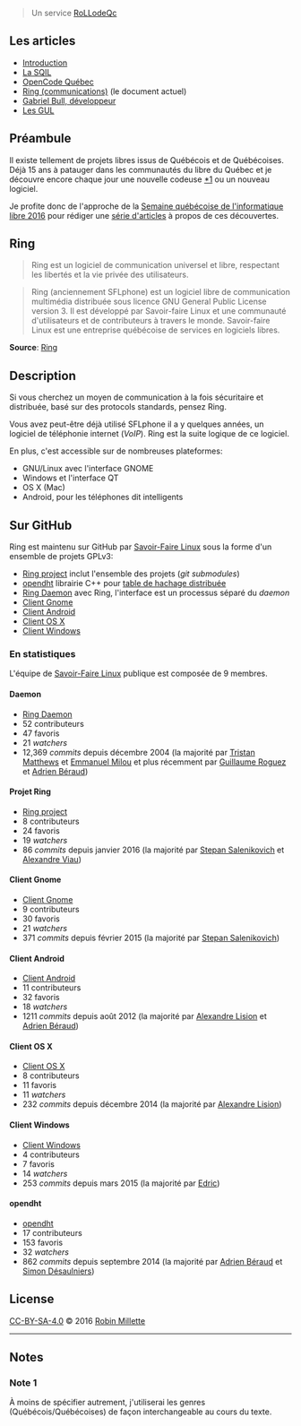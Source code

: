> Un service [RoLLodeQc][]

## Les articles

* [Introduction][snapshot-rollodeqc-1]
* [La SQIL][snapshot-rollodeqc-2]
* [OpenCode Québec][snapshot-rollodeqc-3]
* [Ring (communications)][snapshot-rollodeqc-4] (le document actuel)
* [Gabriel Bull, développeur][snapshot-rollodeqc-5]
* [Les GUL][snapshot-rollodeqc-6]

## Préambule
Il existe tellement de projets libres issus de Québécois et de Québécoises.
Déjà 15 ans à patauger dans les communautés du libre du Québec et
je découvre encore chaque jour une nouvelle codeuse [*1][] ou un nouveau logiciel.

Je profite donc de l'approche de la
[Semaine québécoise de l'informatique libre 2016][SQIL] pour rédiger
une [série d'articles](.) à propos de ces découvertes.

## Ring
> Ring est un logiciel de communication universel et libre,
> respectant les libertés et la vie privée des utilisateurs.

> Ring (anciennement SFLphone) est un logiciel libre
> de communication multimédia distribuée sous licence
> GNU General Public License version 3.
> Il est développé par Savoir-faire Linux et une
> communauté d'utilisateurs et de contributeurs à travers le monde.
> Savoir-faire Linux est une entreprise québécoise de services en logiciels libres.

**Source**: [Ring][ring.cx]

## Description
Si vous cherchez un moyen de communication à la fois sécuritaire
et distribuée, basé sur des protocols standards, pensez Ring.

Vous avez peut-être déjà utilisé SFLphone il a y quelques années,
un logiciel de téléphonie internet (*VoIP*). Ring est la suite logique
de ce logiciel.

En plus, c'est accessible sur de nombreuses plateformes:

* GNU/Linux avec l'interface GNOME
* Windows et l'interface QT
* OS X (Mac)
* Android, pour les téléphones dit intelligents

## Sur GitHub
Ring est maintenu sur GitHub par [Savoir-Faire Linux][sfl] sous la forme
d'un ensemble de projets GPLv3:

* [Ring project][sfl:ring-project] inclut l'ensemble des projets (*git submodules*)
* [opendht][sfl:opendht] librairie C++ pour [table de hachage distribuée][wpfr:Table de hachage distribuée]
* [Ring Daemon][sfl:ring-daemon] avec Ring, l'interface est un processus séparé du *daemon*
* [Client Gnome][sfl:ring-client-gnome]
* [Client Android][sfl:ring-client-android]
* [Client OS X][sfl:ring-client-macosx]
* [Client Windows][sfl:ring-client-windows]

### En statistiques
L'équipe de [Savoir-Faire Linux][sfl] publique est composée de 9 membres.

#### Daemon
* [Ring Daemon][sfl:ring-daemon]
* 52 contributeurs
* 47 favoris
* 21 *watchers*
* 12,369 *commits* depuis décembre 2004 (la majorité par [
Tristan Matthews][gh:tmatth] et [Emmanuel Milou][gh:manumilou] et plus récemment par [Guillaume Roguez][gh:yomgui1] et [Adrien Béraud][gh:aberaud])

#### Projet Ring
* [Ring project][sfl:ring-project]
* 8 contributeurs
* 24 favoris
* 19 *watchers*
* 86 *commits* depuis janvier 2016 (la majorité par [Stepan Salenikovich][gh:ssalenik] et [Alexandre Viau][gh:aviau])

#### Client Gnome
* [Client Gnome][sfl:ring-client-gnome]
* 9 contributeurs
* 30 favoris
* 21 *watchers*
* 371 *commits* depuis février 2015 (la majorité par [Stepan Salenikovich][gh:ssalenik])

#### Client Android
* [Client Android][sfl:ring-client-android]
* 11 contributeurs
* 32 favoris
* 18 *watchers*
* 1211 *commits* depuis août 2012 (la majorité par [Alexandre Lision][gh:PipoloyJo] et [Adrien Béraud][gh:aberaud])

#### Client OS X
* [Client OS X][sfl:ring-client-macosx]
* 8 contributeurs
* 11 favoris
* 11 *watchers*
* 232 *commits* depuis décembre 2014 (la majorité par [Alexandre Lision][gh:PipoloyJo])

#### Client Windows
* [Client Windows][sfl:ring-client-windows]
* 4 contributeurs
* 7 favoris
* 14 *watchers*
* 253 *commits* depuis mars 2015 (la majorité par [Edric][gh:EckoEdc])

#### opendht
* [opendht][sfl:opendht]
* 17 contributeurs
* 153 favoris
* 32 *watchers*
* 862 *commits* depuis septembre 2014 (la majorité par [Adrien Béraud][gh:aberaud] et [Simon Désaulniers][gh:sim590])

## License
[CC-BY-SA-4.0][] © 2016 [Robin Millette][]

------

## Notes
### Note 1
À moins de spécifier autrement, j'utiliserai les genres (Québécois/Québécoises)
de façon interchangeable au cours du texte.

[*1]: #note-1
[SQIL]: <http://2016.sqil.info/>
[CC-BY-SA-4.0]: /cc-by-sa
[Robin Millette]: <http://robin.millette.info/>
[RoLLodeQc]: <http://www.rollodeqc.com/>
[snapshot-rollodeqc-1]: /snapshot-rollodeqc-1
[snapshot-rollodeqc-2]: /snapshot-rollodeqc-2
[snapshot-rollodeqc-3]: /snapshot-rollodeqc-3
[snapshot-rollodeqc-4]: /snapshot-rollodeqc-4
[ring.cx]: <https://ring.cx/fr>
[wpen:Ring_(Software)]: <https://en.wikipedia.org/wiki/Ring_%28software%29>
[sfl:ring-client-gnome]: <https://github.com/savoirfairelinux/ring-client-gnome>
[sfl:opendht]: <https://github.com/savoirfairelinux/opendht>
[sfl:ring-client-android]: <https://github.com/savoirfairelinux/ring-client-android>
[sfl:ring-client-macosx]: <https://github.com/savoirfairelinux/ring-client-macosx>
[sfl:ring-daemon]: <https://github.com/savoirfairelinux/ring-daemon>
[sfl:ring-client-windows]: <https://github.com/savoirfairelinux/ring-client-windows>
[sfl]: <https://github.com/savoirfairelinux>
[Savoir-Faire Linux]: <https://www.savoirfairelinux.com/>
[sfl:ring-project]: <https://github.com/savoirfairelinux/ring-project>
[wpfr:Table de hachage distribuée]: <https://fr.wikipedia.org/wiki/Table_de_hachage_distribu%C3%A9e>
[gh:EckoEdc]: <https://github.com/EckoEdc>
[gh:aberaud]: <https://github.com/aberaud>
[gh:PipoloyJo]: <https://github.com/PipoloyJo>
[gh:ssalenik]: <https://github.com/ssalenik>
[gh:sim590]: <https://github.com/sim590>
[gh:aviau]: <https://github.com/aviau>
[gh:tmatth]: <https://github.com/tmatth>
[gh:manumilou]: <https://github.com/manumilou>
[gh:yomgui1]: <https://github.com/yomgui1>
[snapshot-rollodeqc-5]: /snapshot-rollodeqc-5
[snapshot-rollodeqc-6]: /snapshot-rollodeqc-6
